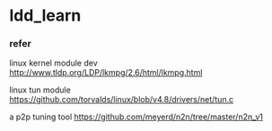 # ldd_learn

### refer
linux kernel module dev
http://www.tldp.org/LDP/lkmpg/2.6/html/lkmpg.html

linux tun module
https://github.com/torvalds/linux/blob/v4.8/drivers/net/tun.c

a p2p tuning tool
https://github.com/meyerd/n2n/tree/master/n2n_v1
